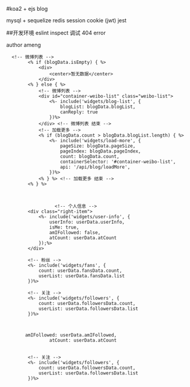 #koa2 + ejs blog

mysql + sequelize
redis
session cookie (jwt)
jest

##开发环境
eslint
inspect 调试
404 error

author ameng


      <!-- 微博列表 -->
            <% if (blogData.isEmpty) { %>
                <div>
                    <center>暂无数据</center>
                </div>
            <% } else { %>
                <!-- 微博列表 -->
                <div id="container-weibo-list" class="weibo-list">
                    <%- include('widgets/blog-list', {
                        blogList: blogData.blogList,
                        canReply: true
                    })%>
                </div> <!-- 微博列表 结束 -->
                <!-- 加载更多 -->
                <% if (blogData.count > blogData.blogList.length) { %>
                    <%- include('widgets/load-more', {
                        pageSize: blogData.pageSize,
                        pageIndex: blogData.pageIndex,
                        count: blogData.count,
                        containerSelector: '#container-weibo-list',
                        api: '/api/blog/loadMore',
                    })%>
                <% } %> <!-- 加载更多 结束 -->
            <% } %>



                      <!-- 个人信息 -->
            <div class="right-item">
                <%- include('widgets/user-info', {
                    userInfo: userData.userInfo,
                    isMe: true,
                    amIFollowed: false,
                    atCount: userData.atCount
                });%>
            </div>

            <!-- 粉丝 -->
            <%- include('widgets/fans', {
                count: userData.fansData.count,
                userList: userData.fansData.list
            })%>

            <!-- 关注 -->
            <%- include('widgets/followers', {
                count: userData.followersData.count,
                userList: userData.followersData.list
            })%>



           amIFollowed: userData.amIFollowed,
                    atCount: userData.atCount


            <!-- 关注 -->
            <%- include('widgets/followers', {
                count: userData.followersData.count,
                userList: userData.followersData.list
            })%>